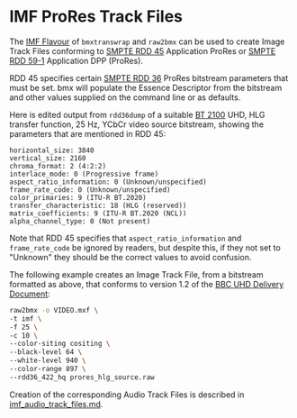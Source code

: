 # IMF ProRes Track Files

The [IMF Flavour](./imf_track_files.md) of `bmxtranswrap` and `raw2bmx` can be used to create Image Track Files conforming to [SMPTE RDD 45](https://ieeexplore.ieee.org/document/8233487) Application ProRes or [SMPTE RDD 59-1](https://github.com/SMPTE/rdd59-1) Application DPP (ProRes).

RDD 45 specifies certain [SMPTE RDD 36](https://ieeexplore.ieee.org/document/7438722) ProRes bitstream parameters that must be set. bmx will populate the Essence Descriptor from the bitstream and other values supplied on the command line or as defaults.

Here is edited output from `rdd36dump` of a suitable [BT 2100](https://www.itu.int/rec/R-REC-BT.2100) UHD, HLG transfer function, 25 Hz, YCbCr video source bitstream, showing the parameters that are mentioned in RDD 45:

```text
horizontal_size: 3840
vertical_size: 2160
chroma_format: 2 (4:2:2)
interlace_mode: 0 (Progressive frame)
aspect_ratio_information: 0 (Unknown/unspecified)
frame_rate_code: 0 (Unknown/unspecified)
color_primaries: 9 (ITU-R BT.2020)
transfer_characteristic: 18 (HLG (reserved))
matrix_coefficients: 9 (ITU-R BT.2020 (NCL))
alpha_channel_type: 0 (Not present)
```

Note that RDD 45 specifies that `aspect_ratio_information` and `frame_rate_code` be ignored by readers, but despite this, if they not set to "Unknown" they should be the correct values to avoid confusion.

The following example creates an Image Track File, from a bitstream formatted as above, that conforms to version 1.2 of the [BBC UHD Delivery Document](https://www.dropbox.com/s/tkvwxksgy3izpca/TechnicalDeliveryStandardsBBCUHDiPlayerSupplement.pdf?dl=0):

```bash
raw2bmx -o VIDEO.mxf \
-t imf \
-f 25 \
-c 10 \
--color-siting cositing \
--black-level 64 \
--white-level 940 \
--color-range 897 \
--rdd36_422_hq prores_hlg_source.raw
```

Creation of the corresponding Audio Track Files is described in [imf_audio_track_files.md](./imf_audio_track_files.md).

